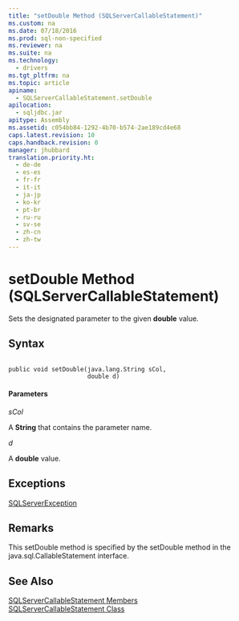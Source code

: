 ```yaml
---
title: "setDouble Method (SQLServerCallableStatement)"
ms.custom: na
ms.date: 07/18/2016
ms.prod: sql-non-specified
ms.reviewer: na
ms.suite: na
ms.technology: 
  - drivers
ms.tgt_pltfrm: na
ms.topic: article
apiname: 
  - SQLServerCallableStatement.setDouble
apilocation: 
  - sqljdbc.jar
apitype: Assembly
ms.assetid: c054bb84-1292-4b70-b574-2ae189cd4e68
caps.latest.revision: 10
caps.handback.revision: 0
manager: jhubbard
translation.priority.ht: 
  - de-de
  - es-es
  - fr-fr
  - it-it
  - ja-jp
  - ko-kr
  - pt-br
  - ru-ru
  - sv-se
  - zh-cn
  - zh-tw
---
```

# setDouble Method (SQLServerCallableStatement)
  Sets the designated parameter to the given **double** value.  
  
## Syntax  
  
```  
  
public void setDouble(java.lang.String sCol,  
                      double d)  
```  
  
#### Parameters  
 *sCol*  
  
 A **String** that contains the parameter name.  
  
 *d*  
  
 A **double** value.  
  
## Exceptions  
 [SQLServerException](../content/SQLServerException-Class.md)  
  
## Remarks  
 This setDouble method is specified by the setDouble method in the java.sql.CallableStatement interface.  
  
## See Also  
 [SQLServerCallableStatement Members](../content/SQLServerCallableStatement-Members.md)   
 [SQLServerCallableStatement Class](../content/SQLServerCallableStatement-Class.md)  
  
  